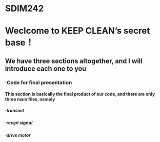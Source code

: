 # SDIM242
# Weclcome to KEEP CLEAN’s secret base！

## We have three sections altogether, and I will introduce each one to you

### ·Code for final presentation
#### This section is basically the final product of our code, and there are only three main files, namely
##### ·transmit 
##### ·recipt signal
##### ·drive motor 



